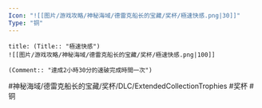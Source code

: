 ```yaml
---
Icon: "![[图片/游戏攻略/神秘海域/德雷克船长的宝藏/奖杯/極速快感.png|30]]"
Type: "铜"
---
```

```ad-common-bronze-trophy
title: (Title:: "極速快感")
![[图片/游戏攻略/神秘海域/德雷克船长的宝藏/奖杯/極速快感.png|100]]

(Comment:: "達成2小時30分的速破完成時間一次")
```

#神秘海域/德雷克船长的宝藏/奖杯/DLC/ExtendedCollectionTrophies #奖杯 #铜

